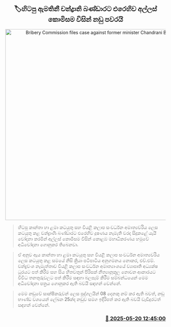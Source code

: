 <p align='center'><b><h2 align='center' title='Bribery Commission files case against former minister Chandrani Bandara'>🏷හිටපු ඇමතිනී චන්ද්‍රානි බණ්ඩාරට එරෙහිව අල්ලස් කොමිසම විසින් නඩු පවරයි</h2></b></p>
<p align='center'><img src='https://helakuru.sgp1.cdn.digitaloceanspaces.com/esana/images/lib/chandrani-bandara.jpg' width='600' alt='Bribery Commission files case against former minister Chandrani Bandara'></p>

> හිටපු කාන්තා හා ළමා කටයුතු සහ වියළි කලාප සංවර්ධන අමාත්‍යවරිය ලෙස කටයුතු කළ චන්ද්‍රාණි බණ්ඩාරට එරෙහිව දූෂණය නැමැති වරද සිදුකළේ යැයි චෝදනා කරමින් අල්ලස් කොමිසම විසින් කොළඹ මහාධිකරණය හමුවේ අධිචෝදනා ගොනුකර තිබෙනවා.

> ඒ අනුව ඇය කාන්තා හා ළමා කටයුතු සහ වියළි කලාප සංවර්ධන අමාත්‍යවරිය ලෙස කටයුතු කළ සමයේ නිසි ක්‍රියා පටිපාටිය අනුගමනය නොකර, එච්.එම්. චන්ද්‍රවංශ නැමැත්තාව වියළි කලාප සංවර්ධන අමාත්‍යාංශයේ ව්‍යාපෘති අධ්‍යක්ෂ ධුරයට පත් කිරීම සහ සිය හිතවතුන් පිරිසක් නීත්‍යානූකූල නොවන ආකාරයට විවිධ තනතුරුවලට පත් කිරීම සඳහා බලපෑම් කිරීම සම්බන්ධයෙන් මෙම අධිචෝදනා පත්‍රය ගොනුකර ඇති බවයි සඳහන් වෙන්නේ.

> මෙම නඩුවේ සාක්ෂිකරුවන් ලෙස පුද්ගලයින් 08 දෙනකු නම් කර ඇති බවත්, නඩු භාණ්ඩ වශයෙන් ලේඛන 25ක්ද නඩුව සමග ඉදිරිපත් කර ඇති බවයි වැඩිදුරටත් සඳහන් වෙන්නේ.



<h3 align='right'><a href='https://www.helakuru.lk/esana/p/110261/'>📅 2025-05-20 12:45:00</a></h3>
